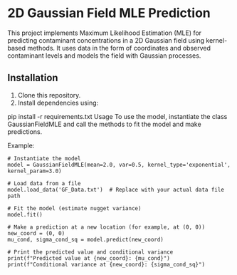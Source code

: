 # 2D Gaussian Field MLE Prediction

This project implements Maximum Likelihood Estimation (MLE) for predicting contaminant concentrations in a 2D Gaussian field using kernel-based methods. It uses data in the form of coordinates and observed contaminant levels and models the field with Gaussian processes.

## Installation

1. Clone this repository.
2. Install dependencies using:

pip install -r requirements.txt
Usage
To use the model, instantiate the class GaussianFieldMLE and call the methods to fit the model and make predictions.

Example:
```
# Instantiate the model
model = GaussianFieldMLE(mean=2.0, var=0.5, kernel_type='exponential', kernel_param=3.0)

# Load data from a file
model.load_data('GF_Data.txt')  # Replace with your actual data file path

# Fit the model (estimate nugget variance)
model.fit()

# Make a prediction at a new location (for example, at (0, 0))
new_coord = (0, 0)
mu_cond, sigma_cond_sq = model.predict(new_coord)

# Print the predicted value and conditional variance
print(f"Predicted value at {new_coord}: {mu_cond}")
print(f"Conditional variance at {new_coord}: {sigma_cond_sq}")
```
